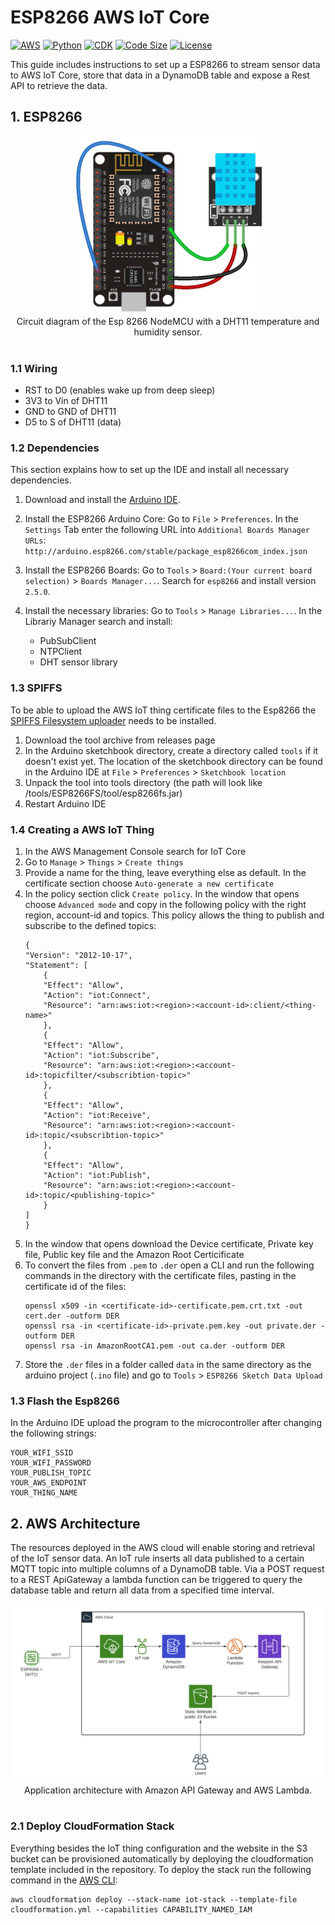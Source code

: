 # ESP8266 AWS IoT Core

[![AWS](https://img.shields.io/static/v1?label=built%20on&message=AWS&color=green&logo=amazonaws)](https://aws.amazon.com)
[![Python](https://img.shields.io/static/v1?label=python&message=%3E%3D%203.8&color=blue&logo=python&logoColor=white)]()
[![CDK](https://img.shields.io/badge/aws--cdk-2.17.0-green)](https://docs.aws.amazon.com/cdk/api/v2/)
[![Code Size](https://img.shields.io/github/languages/code-size/sebastianden/esp_aws)]()
[![License](https://img.shields.io/github/license/sebastianden/esp_aws)]()

This guide includes instructions to set up a ESP8266 to stream sensor data to AWS IoT Core, store that data in a DynamoDB table and expose a Rest API to retrieve the data.

## 1. ESP8266

<div align="center">
	<img width=300 src="images/esp8266.png" alt="architecture">
	<br>
    Circuit diagram of the Esp 8266 NodeMCU with a DHT11 temperature and humidity sensor.
    <br>
    <br>
</div>

### 1.1 Wiring
- RST to D0 (enables wake up from deep sleep)
- 3V3 to Vin of DHT11
- GND to GND of DHT11
- D5 to S of DHT11 (data)

### 1.2 Dependencies
This section explains how to set up the IDE and install all necessary dependencies.

1. Download and install the [Arduino IDE](https://www.arduino.cc/en/software).

2. Install the ESP8266 Arduino Core: Go to `File` > `Preferences`. In the `Settings` Tab enter the following URL into `Additional Boards Manager URLs`: `http://arduino.esp8266.com/stable/package_esp8266com_index.json`

3. Install the ESP8266 Boards: Go to `Tools` > `Board:(Your current board selection)` > `Boards Manager...`. Search for `esp8266` and install version `2.5.0`.

4. Install the necessary libraries: Go to `Tools` > `Manage Libraries...`. In the Librariy Manager search and install:
    - PubSubClient
    - NTPClient
    - DHT sensor library

### 1.3 SPIFFS
To be able to upload the AWS IoT thing certificate files to the Esp8266 the [SPIFFS Filesystem uploader](https://github.com/esp8266/arduino-esp8266fs-plugin) needs to be installed.

1. Download the tool archive from releases page
2. In the Arduino sketchbook directory, create a directory called `tools` if it doesn't exist yet. The location of the sketchbook directory can be found in the Arduino IDE at `File` > `Preferences` > `Sketchbook location`
3. Unpack the tool into tools directory (the path will look like <sketchbook directory>/tools/ESP8266FS/tool/esp8266fs.jar)
4. Restart Arduino IDE

### 1.4 Creating a AWS IoT Thing

1. In the AWS Management Console search for IoT Core
2. Go to `Manage` > `Things` > `Create things`
3. Provide a name for the thing, leave everything else as default. In the certificate section choose `Auto-generate a new certificate`
4. In the policy section click `Create policy`. In the window that opens choose `Advanced mode` and copy in the following policy with the right region, account-id and topics. This policy allows the thing to publish and subscribe to the defined topics:
    ```
    {
    "Version": "2012-10-17",
    "Statement": [
        {
        "Effect": "Allow",
        "Action": "iot:Connect",
        "Resource": "arn:aws:iot:<region>:<account-id>:client/<thing-name>"
        },
        {
        "Effect": "Allow",
        "Action": "iot:Subscribe",
        "Resource": "arn:aws:iot:<region>:<account-id>:topicfilter/<subscribtion-topic>"
        },
        {
        "Effect": "Allow",
        "Action": "iot:Receive",
        "Resource": "arn:aws:iot:<region>:<account-id>:topic/<subscribtion-topic>"
        },
        {
        "Effect": "Allow",
        "Action": "iot:Publish",
        "Resource": "arn:aws:iot:<region>:<account-id>:topic/<publishing-topic>"
        }
    ]
    }
    ```
5. In the window that opens download the Device certificate, Private key file, Public key file and the Amazon Root Certicificate
6. To convert the files from `.pem` to `.der` open a CLI and run the following commands in the directory with the certificate files, pasting in the certificate id of the files:
    ```
    openssl x509 -in <certificate-id>-certificate.pem.crt.txt -out cert.der -outform DER
    openssl rsa -in <certificate-id>-private.pem.key -out private.der -outform DER
    openssl rsa -in AmazonRootCA1.pem -out ca.der -outform DER
    ```
7. Store the `.der` files in a folder called `data` in the same directory as the arduino project (`.ino` file) and go to `Tools` > `ESP8266 Sketch Data Upload`

### 1.3 Flash the Esp8266

In the Arduino IDE upload the program to the microcontroller after changing the following strings:
```
YOUR_WIFI_SSID
YOUR_WIFI_PASSWORD
YOUR_PUBLISH_TOPIC
YOUR_AWS_ENDPOINT
YOUR_THING_NAME
```

## 2. AWS Architecture

The resources deployed in the AWS cloud will enable storing and retrieval of the IoT sensor data. An IoT rule inserts all data published to a certain MQTT topic into multiple columns of a DynamoDB table. Via a POST request to a REST ApiGateway a lambda function can be triggered to query the database table and return all data from a specified time interval.

<div align="center">
	<img width=700 src="images/architecture.png" alt="architecture">
	<br>
    Application architecture with Amazon API Gateway and AWS Lambda.
    <br>
    <br>
</div>

### 2.1 Deploy CloudFormation Stack

Everything besides the IoT thing configuration and the website in the S3 bucket can be provisioned automatically by deploying the cloudformation template included in the repository. To deploy the stack run the following command in the [AWS CLI](https://aws.amazon.com/cli/):

```
aws cloudformation deploy --stack-name iot-stack --template-file cloudformation.yml --capabilities CAPABILITY_NAMED_IAM
```
